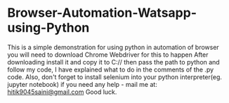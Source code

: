 # Browser-Automation-Watsapp-using-Python
This is a simple demonstration for using python in automation of browser 
you will need to download Chrome Webdriver for this to happen 
After downloading install it and copy it to C:// then pass the path to python and follow my code, I have explained what to do in the comments of the .py code.
Also, don't forget to install selenium into your python interpreter(eg. jupyter notebook)
if you need any help - mail me at: hitik9045saini@gmail.com
Good luck.

